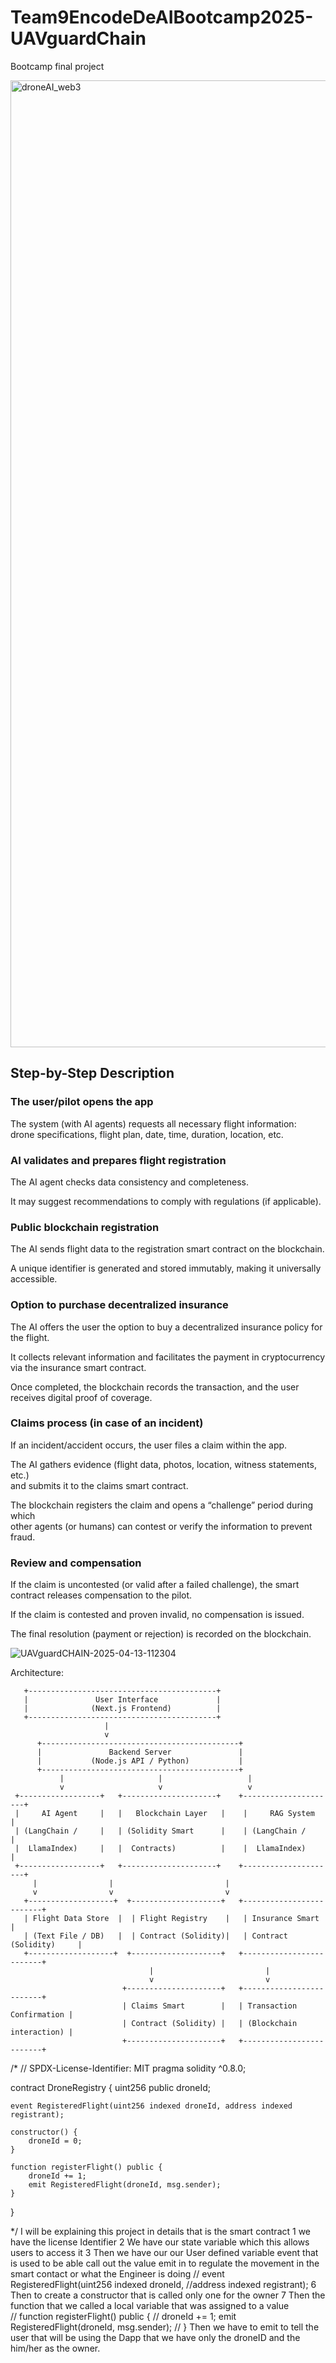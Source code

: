 # Team9EncodeDeAIBootcamp2025-UAVguardChain
Bootcamp final project

<img width="1547" alt="droneAI_web3" src="https://github.com/user-attachments/assets/c2cb6c88-33d7-4ac7-83f6-8299de165e24" />

## Step-by-Step Description

### The user/pilot opens the app
The system (with AI agents) requests all necessary flight information:  
drone specifications, flight plan, date, time, duration, location, etc.

### AI validates and prepares flight registration
The AI agent checks data consistency and completeness.

It may suggest recommendations to comply with regulations (if applicable).

### Public blockchain registration
The AI sends flight data to the registration smart contract on the blockchain.

A unique identifier is generated and stored immutably, making it universally accessible.

### Option to purchase decentralized insurance
The AI offers the user the option to buy a decentralized insurance policy for the flight.

It collects relevant information and facilitates the payment in cryptocurrency via the insurance smart contract.

Once completed, the blockchain records the transaction, and the user receives digital proof of coverage.

### Claims process (in case of an incident)
If an incident/accident occurs, the user files a claim within the app.

The AI gathers evidence (flight data, photos, location, witness statements, etc.)  
and submits it to the claims smart contract.

The blockchain registers the claim and opens a “challenge” period during which  
other agents (or humans) can contest or verify the information to prevent fraud.

### Review and compensation
If the claim is uncontested (or valid after a failed challenge), the smart contract releases compensation to the pilot.

If the claim is contested and proven invalid, no compensation is issued.

The final resolution (payment or rejection) is recorded on the blockchain.
    
![UAVguardCHAIN-2025-04-13-112304](https://github.com/user-attachments/assets/68d13bef-0298-40ea-a368-436e306d7c2a)


Architecture:

       +------------------------------------------+
       |               User Interface             |
       |              (Next.js Frontend)          |
       +------------------------------------------+
                         | 
                         v
          +--------------------------------------------+
          |               Backend Server               |
          |           (Node.js API / Python)           |
          +--------------------------------------------+
               |                     |                   |
               v                     v                   v
     +------------------+   +---------------------+    +---------------------+
     |     AI Agent     |   |   Blockchain Layer   |    |     RAG System      |
     | (LangChain /     |   | (Solidity Smart      |    | (LangChain /        |
     |  LlamaIndex)     |   |  Contracts)          |    |  LlamaIndex)        |
     +------------------+   +---------------------+    +---------------------+
         |                |                         |       
         v                v                         v
       +-------------------+  +--------------------+   +-------------------------+
       | Flight Data Store  |  | Flight Registry    |   | Insurance Smart         |
       | (Text File / DB)   |  | Contract (Solidity)|   | Contract (Solidity)     |
       +-------------------+  +--------------------+   +-------------------------+
                                   |                         |
                                   v                         v
                             +---------------------+   +-------------------------+
                             | Claims Smart        |   | Transaction Confirmation |
                             | Contract (Solidity) |   | (Blockchain interaction) |
                             +---------------------+   +-------------------------+
/*
// SPDX-License-Identifier: MIT
pragma solidity ^0.8.0;

contract DroneRegistry {
    uint256 public droneId;

    event RegisteredFlight(uint256 indexed droneId, address indexed registrant);

    constructor() {
        droneId = 0;
    }

    function registerFlight() public {
        droneId += 1;
        emit RegisteredFlight(droneId, msg.sender);
    }
}

*/
I will be explaining this project in details that is the smart contract
1 we have the license Identifier
2 We have our state variable which this allows users to access it
3 Then we have our our User defined variable event that is used to be able call out the value emit in to regulate the movement in the smart contact or what the Engineer is doing
//  event RegisteredFlight(uint256 indexed droneId, //address indexed registrant);
6 Then to create a constructor that is  called only one for the owner
7 Then the function that we called a local variable that was assigned to a value  
//  function registerFlight() public {
  //      droneId += 1;
        emit RegisteredFlight(droneId, msg.sender);
  //  }
  Then we have to emit to tell the user that will be using the Dapp that we have only the droneID and the him/her as the owner.



